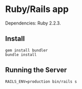 # Ruby/Rails app

Dependencies: Ruby 2.2.3.

## Install

```
gem install bundler
bundle install
```

## Running the Server

```
RAILS_ENV=production bin/rails s
```
